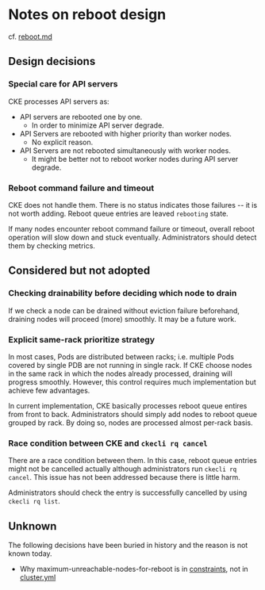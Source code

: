 Notes on reboot design
======================

cf. [reboot.md](reboot.md)

## Design decisions

### Special care for API servers

CKE processes API servers as:

- API servers are rebooted one by one.
  - In order to minimize API server degrade.
- API Servers are rebooted with higher priority than worker nodes.
  - No explicit reason.
- API Servers are not rebooted simultaneously with worker nodes.
  - It might be better not to reboot worker nodes during API server degrade.

### Reboot command failure and timeout

CKE does not handle them. There is no status indicates those failures -- it is not worth adding. Reboot queue entries are leaved `rebooting` state.

If many nodes encounter reboot command failure or timeout, overall reboot operation will slow down and stuck eventually. Administrators should detect them by checking metrics.

## Considered but not adopted

### Checking drainability before deciding which node to drain

If we check a node can be drained without eviction failure beforehand, draining nodes will proceed (more) smoothly. It may be a future work.

### Explicit same-rack prioritize strategy

In most cases, Pods are distributed between racks; i.e. multiple Pods covered by single PDB are not running in single rack. If CKE choose nodes in the same rack in which the nodes already processed, draining will progress smoothly. However, this control requires much implementation but achieve few advantages.

In current implementation, CKE basically processes reboot queue entires from front to back. Administrators should simply add nodes to reboot queue grouped by rack. By doing so, nodes are processed almost per-rack basis.

### Race condition between CKE and `ckecli rq cancel`

There are a race condition between them. In this case, reboot queue entries might not be cancelled actually although administrators run `ckecli rq cancel`. This issue has not been addressed because there is little harm.

Administrators should check the entry is successfully cancelled by using `ckecli rq list`.

## Unknown

The following decisions have been buried in history and the reason is not known today.

- Why maximum-unreachable-nodes-for-reboot is in [constraints](constraints.md), not in [cluster.yml](cluster.md)
